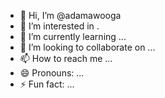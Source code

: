 - 👋 Hi, I’m @adamawooga
- 👀 I’m interested in .
- 🌱 I’m currently learning ...
- 💞️ I’m looking to collaborate on ...
- 📫 How to reach me ...
- 😄 Pronouns: ...
- ⚡ Fun fact: ...

<!---
adamawooga/adamawooga is a ✨ special ✨ repository because its `README.md` (this file) appears on your GitHub profile.
You can click the Preview link to take a look at your changes.
--->
